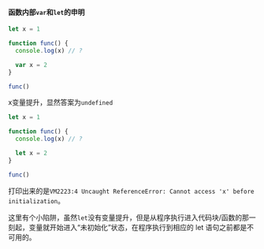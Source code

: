 #### 函数内部`var`和`let`的申明

``` Javascript
let x = 1

function func() {
  console.log(x) // ?

  var x = 2
}

func()
```

x变量提升，显然答案为`undefined`

``` Javascript
let x = 1

function func() {
  console.log(x) // ?

  let x = 2
}

func()
```
打印出来的是`VM2223:4 Uncaught ReferenceError: Cannot access 'x' before initialization`。

这里有个小陷阱，虽然`let`没有变量提升，但是从程序执行进入代码块/函数的那一刻起，变量就开始进入“未初始化”状态，在程序执行到相应的 let 语句之前都是不可用的。

